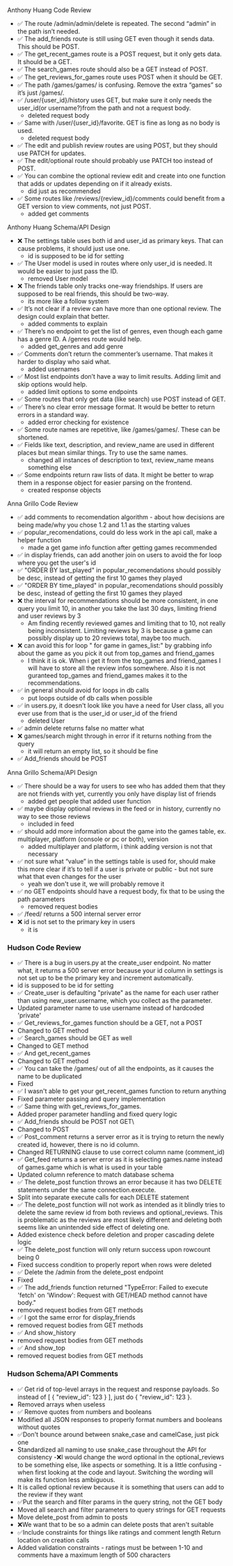 Anthony Huang Code Review
- ✅ The route /admin/admin/delete is repeated. The second “admin” in the path isn’t needed.
- ✅ The add_friends route is still using GET even though it sends data. This should be POST.
- ✅ The get_recent_games route is a POST request, but it only gets data. It should be a GET.
- ✅ The search_games route should also be a GET instead of POST.
- ✅ The get_reviews_for_games route uses POST when it should be GET.
- ✅ The path /games/games/ is confusing. Remove the extra “games” so it’s just /games/.
- ✅ /user/{user_id}/history uses GET, but make sure it only needs the user_id(or username?)from the path and not a request body.
  - deleted request body
- ✅ Same with /user/{user_id}/favorite. GET is fine as long as no body is used.
  - deleted request body
- ✅ The edit and publish review routes are using POST, but they should use PATCH for updates.
- ✅ The edit/optional route should probably use PATCH too instead of POST.
- ✅ You can combine the optional review edit and create into one function that adds or updates depending on if it already exists.
  - did just as recommended
- ✅ Some routes like /reviews/{review_id}/comments could benefit from a GET version to view comments, not just POST.
  - added get comments

Anthony Huang Schema/API Design
- ❌ The settings table uses both id and user_id as primary keys. That can cause problems, it should just use one.
    - id is supposed to be id for setting
- ✅ The User model is used in routes where only user_id is needed. It would be easier to just pass the ID.
  - removed User model
- ❌ The friends table only tracks one-way friendships. If users are supposed to be real friends, this should be two-way.
    - its more like a follow system
- ✅ It’s not clear if a review can have more than one optional review. The design could explain that better.
  - added comments to explain
- ✅ There’s no endpoint to get the list of genres, even though each game has a genre ID. A /genres route would help.
  - added get_genres and add genre
- ✅ Comments don’t return the commenter’s username. That makes it harder to display who said what.
  - added usernames
- ✅ Most list endpoints don’t have a way to limit results. Adding limit and skip options would help.
  - added limit options to some endpoints
- ✅ Some routes that only get data (like search) use POST instead of GET.
- ✅ There’s no clear error message format. It would be better to return errors in a standard way.
  - added error checking for existence
- ✅ Some route names are repetitive, like /games/games/. These can be shortened.
- ✅ Fields like text, description, and review_name are used in different places but mean similar things. Try to use the same names.
  - changed all instances of description to text, review_name means something else
- ✅ Some endpoints return raw lists of data. It might be better to wrap them in a response object for easier parsing on the frontend.
  - created response objects

Anna Grillo Code Review
- ✅ add comments to recomendation algorithm - about how decisions are being made/why you chose 1.2 and 1.1 as the starting values
- ✅ popular_recomendations, could do less work in the api call, make a helper function
  - made a get game info function after getting games recommended
- ✅ in display friends, can add another join on users to avoid the for loop where you get the user's id
- ✅ "ORDER BY last_played" in popular_recomendations should possibly be desc, instead of getting the first 10 games they played
- ✅ "ORDER BY time_played" in popular_recomendations should possibly be desc, instead of getting the first 10 games they played
- ❌ the interval for recommendations should be more consistent, in one query you limit 10, in another you take the last 30 days, limiting friend and user reviews by 3
  - Am finding recently reviewed games and limiting that to 10, not really being inconsistent. Limiting reviews by 3 is because a game can possibly display up to 20 reviews total, maybe too much.
- ❌ can avoid this for loop " for game in games_list:" by grabbing info about the game as you pick it out from top_games and friend_games
  - I think it is ok. When i get it from the top_games and friend_games I will have to store all the review infos somewhere. Also it is not guranteed top_games and friend_games makes it to the recommendations. 
- ✅ in general should avoid for loops in db calls
  - put loops outside of db calls when possible
- ✅ in users.py, it doesn't look like you have a need for User class, all you ever use from that is the user_id or user_id of the friend
  - deleted User
- ✅ admin delete returns false no matter what
- ❌ games/search might through in error if it returns nothing from the query
  - it will return an empty list, so it should be fine
- ✅ Add_friends should be POST 

Anna Grillo Schema/API Design
- ✅ There should be a way for users to see who has added them that they are not friends with yet, currently you only have display list of friends
  - added get people that added user function
- ✅ maybe display optional reviews in the feed or in history, currently no way to see those reviews
  - included in feed
- ✅ should add more information about the game into the games table, ex. multiplayer, platform (console or pc or both), version
  - added multiplayer and platform, i think adding version is not that necessary
- ✅ not sure what “value” in the settings table is used for, should make this more clear if it’s to tell if a user is private or public - but not sure what that even changes for the user
  - yeah we don't use it, we will probably remove it
- ✅ no GET endpoints should have a request body, fix that to be using the path parameters
  - removed request bodies
- ✅ /feed/ returns a 500 internal server error
- ❌ id is not set to the primary key in users
  - it is

### Hudson Code Review

- ✅ There is a bug in users.py at the create_user endpoint. No matter what, it returns a 500 server error because your id column in settings is not set up to be the primary key and increment automatically.
- id is supposed to be id for setting
- ✅ Create_user is defaulting "private" as the name for each user rather than using new_user.username, which you collect as the parameter.
- Updated parameter name to use username instead of hardcoded 'private'
- ✅ Get_reviews_for_games function should be a GET, not a POST
- Changed to GET method
- ✅ Search_games should be GET as well
- Changed to GET method
- ✅ And get_recent_games
- Changed to GET method
- ✅ You can take the /games/ out of all the endpoints, as it causes the name to be duplicated
- Fixed
- ✅ I wasn't able to get your get_recent_games function to return anything
- Fixed parameter passing and query implementation
- ✅ Same thing with get_reviews_for_games.
- Added proper parameter handling and fixed query logic
- ✅ Add_friends should be POST not GET\
- Changed to POST
- ✅ Post_comment returns a server error as it is trying to return the newly created id, however, there is no id column.
- Changed RETURNING clause to use correct column name (comment_id)
- ✅ Get_feed returns a server error as it is selecting games.name instead of games.game which is what is used in your table
- Updated column reference to match database schema
- ✅ The delete_post function throws an error because it has two DELETE statements under the same connection.execute.
- Split into separate execute calls for each DELETE statement
- ✅ The delete_post function will not work as intended as it blindly tries to delete the same review id from both reviews and optional_reviews. This is problematic as the reviews are most likely different and deleting both seems like an unintended side effect of deleting one.
- Added existence check before deletion and proper cascading delete logic
- ✅ The delete_post function will only return success upon rowcount being 0
- Fixed success condition to properly report when rows were deleted
- ✅ Delete the /admin from the delete_post endpoint
- Fixed
- ✅ The add_friends function returned "TypeError: Failed to execute 'fetch' on 'Window': Request with GET/HEAD method cannot have body."
- removed request bodies from GET methods
- ✅ I got the same error for display_friends
- removed request bodies from GET methods
- ✅ And show_history
- removed request bodies from GET methods
- ✅ And show_top
- removed request bodies from GET methods

### Hudson Schema/API Comments
- ✅ Get rid of top-level arrays in the request and response payloads. So instead of [ { "review_id": 123 } ], just do { "review_id": 123 }.
- Removed arrays when useless
- ✅ Remove quotes from numbers and booleans
- Modified all JSON responses to properly format numbers and booleans without quotes
- ✅Don't bounce around between snake_case and camelCase, just pick one
- Standardized all naming to use snake_case throughout the API for consistency
-❌I would change the word optional in the optional_reviews to be something else, like aspects or something. It is a little confusing - when first looking at the code and layout. Switching the wording will make its function less ambiguous.
- It is called optional review because it is something that users can add to the review if they want
- ✅Put the search and filter params in the query string, not the GET body
- Moved all search and filter parameters to query strings for GET requests
- Move delete_post from admin to posts
- ❌We want that to be so a admin can delete posts that aren't suitable
- ✅Include constraints for things like ratings and comment length
Return location on creation calls
- Added validation constraints - ratings must be between 1-10 and comments have a maximum length of 500 characters